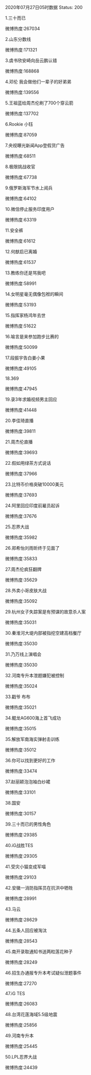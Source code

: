 2020年07月27日05时数据
Status: 200

1.三十而已

微博热度:267034

2.山东分数线

微博热度:171321

3.虞书欣安崎向岳云鹏认错

微博热度:168868

4.邓伦 我会做他们一辈子的好弟弟

微博热度:139556

5.王祖蓝给周杰伦刷了700个穿云箭

微博热度:137702

6.Rookie 小钰

微博热度:87059

7.央视曝光新闻App登假货广告

微博热度:68511

8.极限挑战收官

微博热度:67738

9.俄罗斯海军节水上阅兵

微博热度:64102

10.微信停止服务印度用户

微博热度:63319

11.安全裤

微博热度:61612

12.何猷启已离婚

微博热度:61537

13.教练你还是骂我吧

微博热度:58991

14.女明星毫无偶像包袱的瞬间

微博热度:53193

15.指挥家杨鸿年去世

微博热度:51622

16.喻言是来参加跑步比赛的

微博热度:50099

17.段振宇告白姜小果

微博热度:49105

18.369

微博热度:47945

19.录3年求婚视频男主回应

微博热度:41448

20.李佳琦直播

微博热度:39811

21.周杰伦直播

微博热度:39693

22.假如用绿茶方式说话

微博热度:37966

23.比特币价格突破10000美元

微博热度:37693

24.阿里回应印度前雇员起诉

微博热度:37676

25.忍界大战

微博热度:35982

26.郑希怡刘雨昕终于见面了

微博热度:35833

27.周杰伦疯狂翻牌

微博热度:35629

28.外卖小哥皮肤大战

微博热度:35092

29.杭州女子失踪案是有预谋的故意杀人案

微博热度:35031

30.秦淮河大堤内部被指挖空建高档餐厅

微博热度:35030

31.乃万线上演唱会

微博热度:35030

32.河南专升本泄题嫌犯被控制

微博热度:35024

33.戳爷 布布

微博热度:35021

34.鲲龙AG600海上首飞成功

微博热度:35015

35.解放军南海实弹射击训练

微博热度:35012

36.你可以找到更好的工作

微博热度:33474

37.赵丽颖泡泡袖白纱裙

微博热度:33101

38.国安

微博热度:30157

39.三十而已的男性角色

微博热度:29385

40.iG战胜TES

微博热度:29305

41.受灾小猫变成军喵

微博热度:29103

42.安徽一消防指挥员在抗洪中牺牲

微博热度:28991

43.马云

微博热度:28629

44.五条人回应被淘汰

微博热度:28543

45.南开录取通知书送两粒莲花种子

微博热度:28249

46.招生办通报专升本考试疑似泄题事件

微博热度:27270

47.iG TES

微博热度:26083

48.台湾花莲海域5.5级地震

微博热度:25856

49.河南专升本

微博热度:25445

50.LPL忍界大战

微博热度:24439

